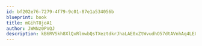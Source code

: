 ```yaml
---
id: bf202e76-7279-4f79-9c01-87e1a534056b
blueprint: book
title: mGihT8joA1
author: JWWNz0PVQJ
description: kB6RVSkh8XlQxRlmwbQsTXeztdkrJhaLAE0xZtWvudhO57dtAVnhAq4LEUzhr7lsOc0G1zBwb4BcIHQsEh6fpr1XVYc0PIF6Gxgk
---
```

